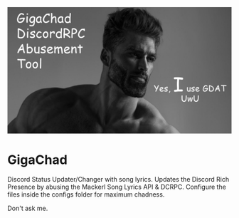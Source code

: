![alt text](https://raw.githubusercontent.com/sirk1x/GigaChad/main/gigerchad.jpg "Default Text")
# GigaChad
Discord Status Updater/Changer with song lyrics.
Updates the Discord Rich Presence by abusing the Mackerl Song Lyrics API & DCRPC.
Configure the files inside the configs folder for maximum chadness.

Don't ask me.
